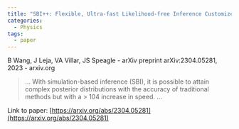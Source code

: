 ```yaml
---
title: "SBI++: Flexible, Ultra-fast Likelihood-free Inference Customized for Astronomical Application"
categories:
  - Physics
tags:
  - paper
---
```

B Wang, J Leja, VA Villar, JS Speagle - arXiv preprint arXiv:2304.05281, 2023 - arxiv.org

>… With simulation-based inference (SBI), it is possible to attain complex posterior distributions with the accuracy of traditional methods but with a > 104 increase in speed. …

Link to paper: [https://arxiv.org/abs/2304.05281](https://arxiv.org/abs/2304.05281)
